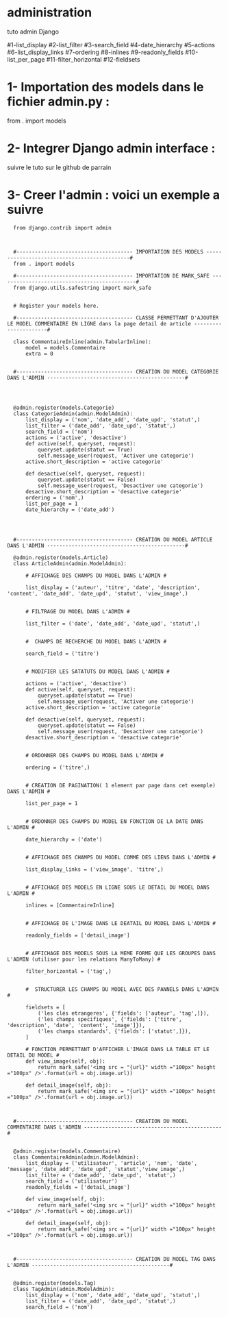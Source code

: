 # administration
tuto admin Django

#1-list_display
#2-list_filter
#3-search_field
#4-date_hierarchy
#5-actions
#6-list_display_links
#7-ordering
#8-inlines
#9-readonly_fields
#10-list_per_page
#11-filter_horizontal
#12-fieldsets


# 1- Importation des models dans le fichier admin.py : 
from . import models
# 2- Integrer Django admin interface :
suivre le tuto sur le github de parrain
# 3- Creer l'admin : voici un exemple a suivre

      from django.contrib import admin



      #-------------------------------------- IMPORTATION DES MODELS ---------------------------------------------#
      from . import models

      #-------------------------------------- IMPORTATION DE MARK_SAFE ---------------------------------------------#
      from django.utils.safestring import mark_safe


      # Register your models here.

      #-------------------------------------- CLASSE PERMETTANT D'AJOUTER LE MODEL COMMENTAIRE EN LIGNE dans la page detail de article ----------------------#

      class CommentaireInline(admin.TabularInline):
          model = models.Commentaire
          extra = 0


      #-------------------------------------- CREATION DU MODEL CATEGORIE DANS L'ADMIN ---------------------------------------------#




      @admin.register(models.Categorie)
      class CategorieAdmin(admin.ModelAdmin):
          list_display = ('nom', 'date_add', 'date_upd', 'statut',)
          list_filter = ('date_add', 'date_upd', 'statut',)
          search_field = ('nom')
          actions = ('active', 'desactive') 
          def active(self, queryset, request):
              queryset.update(statut == True)
              self.message_user(request, 'Activer une categorie')
          active.short_description = 'active categorie'

          def desactive(self, queryset, request):
              queryset.update(statut == False)
              self.message_user(request, 'Desactiver une categorie')
          desactive.short_description = 'desactive categorie'
          ordering = ('nom',)
          list_per_page = 1
          date_hierarchy = ('date_add')




      #-------------------------------------- CREATION DU MODEL ARTICLE DANS L'ADMIN ---------------------------------------------#

      @admin.register(models.Article)
      class ArticleAdmin(admin.ModelAdmin):

          # AFFICHAGE DES CHAMPS DU MODEL DANS L'ADMIN #
          
          list_display = ('auteur', 'titre', 'date', 'description', 'content', 'date_add', 'date_upd', 'statut', 'view_image',)


          # FILTRAGE DU MODEL DANS L'ADMIN #
          
          list_filter = ('date', 'date_add', 'date_upd', 'statut',)


          #  CHAMPS DE RECHERCHE DU MODEL DANS L'ADMIN #
          
          search_field = ('titre')


          # MODIFIER LES SATATUTS DU MODEL DANS L'ADMIN #
          
          actions = ('active', 'desactive') 
          def active(self, queryset, request):
              queryset.update(statut == True)
              self.message_user(request, 'Activer une categorie')
          active.short_description = 'active categorie'

          def desactive(self, queryset, request):
              queryset.update(statut == False)
              self.message_user(request, 'Desactiver une categorie')
          desactive.short_description = 'desactive categorie'


          # ORDONNER DES CHAMPS DU MODEL DANS L'ADMIN #
          
          ordering = ('titre',)


          # CREATION DE PAGINATION( 1 element par page dans cet exemple) DANS L'ADMIN #
          
          list_per_page = 1


          # ORDONNER DES CHAMPS DU MODEL EN FONCTION DE LA DATE DANS L'ADMIN #
          
          date_hierarchy = ('date')


          # AFFICHAGE DES CHAMPS DU MODEL COMME DES LIENS DANS L'ADMIN #
          
          list_display_links = ('view_image', 'titre',)


          # AFFICHAGE DES MODELS EN LIGNE SOUS LE DETAIL DU MODEL DANS L'ADMIN #
          
          inlines = [CommentaireInline]


          # AFFICHAGE DE L'IMAGE DANS LE DEATAIL DU MODEL DANS L'ADMIN #
          
          readonly_fields = ['detail_image']


          # AFFICHAGE DES MODELS SOUS LA MEME FORME QUE LES GROUPES DANS L'ADMIN (utiliser pour les relations ManyToMany) #
          
          filter_horizontal = ('tag',)


          #  STRUCTURER LES CHAMPS DU MODEL AVEC DES PANNELS DANS L'ADMIN #
          
          fieldsets = [
              ('les clés etrangeres', {'fields': ['auteur', 'tag',]}),
              ('les champs specifiques', {'fields': ['titre', 'description', 'date', 'content', 'image']}),
              ('les champs standards', {'fields': ['statut',]}),
          ]

          # FONCTION PERMETTANT D'AFFICHER L'IMAGE DANS LA TABLE ET LE DETAIL DU MODEL #
          def view_image(self, obj):
              return mark_safe('<img src = "{url}" width ="100px" height ="100px" />'.format(url = obj.image.url))

          def detail_image(self, obj):
              return mark_safe('<img src = "{url}" width ="100px" height ="100px" />'.format(url = obj.image.url))



      #-------------------------------------- CREATION DU MODEL COMMENTAIRE DANS L'ADMIN ---------------------------------------------#


      @admin.register(models.Commentaire)
      class CommentaireAdmin(admin.ModelAdmin):
          list_display = ('utilisateur', 'article', 'nom', 'date', 'message', 'date_add', 'date_upd', 'statut','view_image',)
          list_filter = ('date_add', 'date_upd', 'statut',)
          search_field = ('utilisateur')
          readonly_fields = ['detail_image']

          def view_image(self, obj):
              return mark_safe('<img src = "{url}" width ="100px" height ="100px" />'.format(url = obj.image.url))

          def detail_image(self, obj):
              return mark_safe('<img src = "{url}" width ="100px" height ="100px" />'.format(url = obj.image.url))



      #-------------------------------------- CREATION DU MODEL TAG DANS L'ADMIN ---------------------------------------------#


      @admin.register(models.Tag)
      class TagAdmin(admin.ModelAdmin):
          list_display = ('nom', 'date_add', 'date_upd', 'statut',)
          list_filter = ('date_add', 'date_upd', 'statut',)
          search_field = ('nom')
